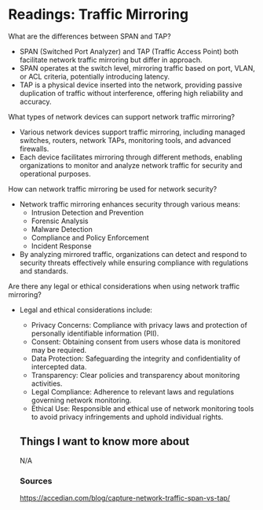 # Readings: Traffic Mirroring

What are the differences between SPAN and TAP?

- SPAN (Switched Port Analyzer) and TAP (Traffic Access Point) both facilitate network traffic mirroring but differ in approach.
- SPAN operates at the switch level, mirroring traffic based on port, VLAN, or ACL criteria, potentially introducing latency.
- TAP is a physical device inserted into the network, providing passive duplication of traffic without interference, offering high reliability and accuracy.

What types of network devices can support network traffic mirroring?

- Various network devices support traffic mirroring, including managed switches, routers, network TAPs, monitoring tools, and advanced firewalls.
- Each device facilitates mirroring through different methods, enabling organizations to monitor and analyze network traffic for security and operational purposes.

How can network traffic mirroring be used for network security?

- Network traffic mirroring enhances security through various means:
  - Intrusion Detection and Prevention
  - Forensic Analysis
  - Malware Detection
  - Compliance and Policy Enforcement
  - Incident Response
- By analyzing mirrored traffic, organizations can detect and respond to security threats effectively while ensuring compliance with regulations and standards.

Are there any legal or ethical considerations when using network traffic mirroring?

- Legal and ethical considerations include:
  - Privacy Concerns: Compliance with privacy laws and protection of personally identifiable information (PII).
  - Consent: Obtaining consent from users whose data is monitored may be required.
  - Data Protection: Safeguarding the integrity and confidentiality of intercepted data.
  - Transparency: Clear policies and transparency about monitoring activities.
  - Legal Compliance: Adherence to relevant laws and regulations governing network monitoring.
  - Ethical Use: Responsible and ethical use of network monitoring tools to avoid privacy infringements and uphold individual rights.

  ## Things I want to know more about

  N/A

  ### Sources

  https://accedian.com/blog/capture-network-traffic-span-vs-tap/
